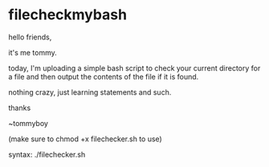 # filecheckmybash


hello friends,

it's me tommy.

today, I'm uploading a simple bash script to check your current directory for a file and then output the contents of the file if it is found. 

nothing crazy, just learning statements and such.

thanks

~tommyboy

(make sure to chmod +x filechecker.sh to use)

syntax: ./filechecker.sh <fileanddial>
